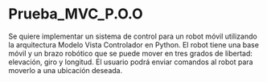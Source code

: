 # Prueba_MVC_P.O.O
Se quiere implementar un sistema de control para un robot móvil utilizando la arquitectura Modelo Vista Controlador en Python. El robot tiene una base móvil y un brazo robótico que se puede mover en tres grados de libertad: elevación, giro y longitud. El usuario podrá enviar comandos al robot para moverlo a una ubicación deseada.
